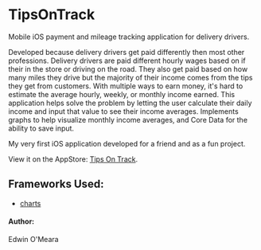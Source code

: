 # TipsOnTrack
Mobile iOS payment and mileage tracking application for delivery drivers.  

Developed because delivery drivers get paid differently then most other professions.  Delivery drivers are paid different hourly wages based on if their in the store or driving on the road.  They also get paid based on how many miles they drive but the majority of their income comes from the tips they get from customers.  With multiple ways to earn money, it's hard to estimate the average hourly, weekly, or monthly income earned.  This application helps solve the problem by letting the user calculate their daily income and input that value to see their income averages.  Implements graphs to help visualize monthly income averages, and Core Data for the ability to save input.

My very first iOS application developed for a friend and as a fun project. 

View it on the AppStore: [Tips On Track](https://itunes.apple.com/us/app/tips-on-track/id1400814577?mt=8).

## Frameworks Used:
* [charts](https://github.com/danielgindi/Charts)

#### Author:
Edwin O'Meara
